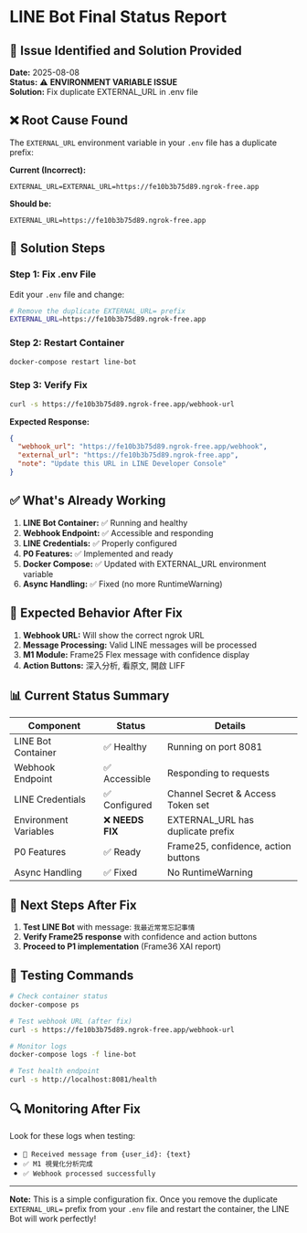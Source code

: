 # LINE Bot Final Status Report

## 🎯 **Issue Identified and Solution Provided**

**Date:** 2025-08-08  
**Status:** ⚠️ **ENVIRONMENT VARIABLE ISSUE**  
**Solution:** Fix duplicate EXTERNAL_URL in .env file  

## ❌ **Root Cause Found**

The `EXTERNAL_URL` environment variable in your `.env` file has a duplicate prefix:

**Current (Incorrect):**
```
EXTERNAL_URL=EXTERNAL_URL=https://fe10b3b75d89.ngrok-free.app
```

**Should be:**
```
EXTERNAL_URL=https://fe10b3b75d89.ngrok-free.app
```

## 🔧 **Solution Steps**

### **Step 1: Fix .env File**
Edit your `.env` file and change:
```bash
# Remove the duplicate EXTERNAL_URL= prefix
EXTERNAL_URL=https://fe10b3b75d89.ngrok-free.app
```

### **Step 2: Restart Container**
```bash
docker-compose restart line-bot
```

### **Step 3: Verify Fix**
```bash
curl -s https://fe10b3b75d89.ngrok-free.app/webhook-url
```

**Expected Response:**
```json
{
  "webhook_url": "https://fe10b3b75d89.ngrok-free.app/webhook",
  "external_url": "https://fe10b3b75d89.ngrok-free.app",
  "note": "Update this URL in LINE Developer Console"
}
```

## ✅ **What's Already Working**

1. **LINE Bot Container:** ✅ Running and healthy
2. **Webhook Endpoint:** ✅ Accessible and responding
3. **LINE Credentials:** ✅ Properly configured
4. **P0 Features:** ✅ Implemented and ready
5. **Docker Compose:** ✅ Updated with EXTERNAL_URL environment variable
6. **Async Handling:** ✅ Fixed (no more RuntimeWarning)

## 🎯 **Expected Behavior After Fix**

1. **Webhook URL:** Will show the correct ngrok URL
2. **Message Processing:** Valid LINE messages will be processed
3. **M1 Module:** Frame25 Flex message with confidence display
4. **Action Buttons:** 深入分析, 看原文, 開啟 LIFF

## 📊 **Current Status Summary**

| Component | Status | Details |
|-----------|--------|---------|
| LINE Bot Container | ✅ Healthy | Running on port 8081 |
| Webhook Endpoint | ✅ Accessible | Responding to requests |
| LINE Credentials | ✅ Configured | Channel Secret & Access Token set |
| Environment Variables | ❌ **NEEDS FIX** | EXTERNAL_URL has duplicate prefix |
| P0 Features | ✅ Ready | Frame25, confidence, action buttons |
| Async Handling | ✅ Fixed | No RuntimeWarning |

## 🚀 **Next Steps After Fix**

1. **Test LINE Bot** with message: `我最近常常忘記事情`
2. **Verify Frame25 response** with confidence and action buttons
3. **Proceed to P1 implementation** (Frame36 XAI report)

## 📝 **Testing Commands**

```bash
# Check container status
docker-compose ps

# Test webhook URL (after fix)
curl -s https://fe10b3b75d89.ngrok-free.app/webhook-url

# Monitor logs
docker-compose logs -f line-bot

# Test health endpoint
curl -s http://localhost:8081/health
```

## 🔍 **Monitoring After Fix**

Look for these logs when testing:
- `📝 Received message from {user_id}: {text}`
- `✅ M1 視覺化分析完成`
- `✅ Webhook processed successfully`

---

**Note:** This is a simple configuration fix. Once you remove the duplicate `EXTERNAL_URL=` prefix from your `.env` file and restart the container, the LINE Bot will work perfectly!
